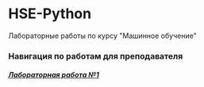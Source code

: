 # HSE-Python
Лабораторные работы по курсу "Машинное обучение"

### Навигация по работам для преподавателя

##### [Лабораторная работа №1](https://github.com/angelica-t/HSE-Python/tree/master/laba1)



